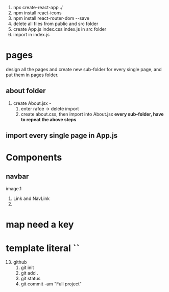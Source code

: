 1. npx create-react-app ./
2. npm install react-icons
3. npm install react-router-dom --save
4. delete all files from public and src folder
5. create App.js index.css index.js in src folder
6. import in index.js 

# pages
design all the pages and create new sub-folder for every single page, and put them in pages folder.  

## about folder 
1. create About.jsx - 
    1. enter rafce -> delete import 
    2. create about.css, then import into About.jsx
    **every sub-folder, have to repeat the above steps** 

## import every single page in App.js 

# Components  
## navbar  
image.1  
1. Link and NavLink 
2. 


# map need a key

# template literal ``


13. github
    1. git init
    2. git add .
    3. git status
    4. git commit -am "Full project"



